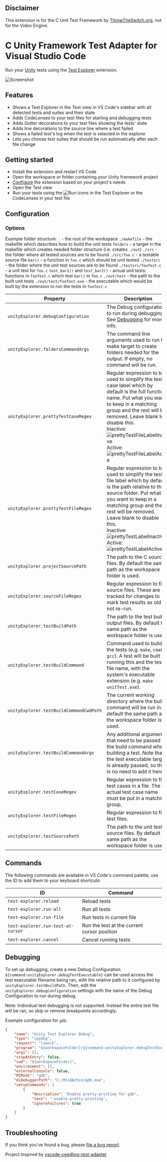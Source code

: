 ## Disclaimer
This extension is for the C Unit Test Framework by [ThrowTheSwitch.org](http://www.throwtheswitch.org/), not for the Video Engine.

# C Unity Framework Test Adapter for Visual Studio Code

Run your [Unity](http://www.throwtheswitch.org/unity) tests using the
[Test Explorer](https://marketplace.visualstudio.com/items?itemName=hbenl.vscode-test-explorer) extension.

![Screenshot](img/screenshot.png)

## Features

* Shows a Test Explorer in the Test view in VS Code's sidebar with all detected tests and suites and their state
* Adds CodeLenses to your test files for starting and debugging tests
* Adds Gutter decorations to your test files showing the tests' state
* Adds line decorations to the source line where a test failed
* Shows a failed test's log when the test is selected in the explorer
* Lets you choose test suites that should be run automatically after each file change

## Getting started

* Install the extension and restart VS Code
* Open the workspace or folder containing your Unity framework project
* [Configure](#options) the extension based on your project's needs
* Open the Test view
* Run your tests using the ![Run](img/run.png) icons in the Test Explorer or the CodeLenses in your test file

## Configuration

### Options

Example folder structure:
`.` - the root of the workspace
`./makefile` - the makefile which describes how to build the unit tests
`folders` - a target in the makefile which creates needed folder structure (i.e. creates `./out`)
`./src` - the folder where all tested sources are to be found
`./src/foo.c` - a testable source file
`bar()` - a function in `foo.c` which should be unit tested
`./testsrc` - the folder where the unit test sources are to be found
`./testsrc/fooTest.c `- a unit test for `foo.c`
`test_bar1()` and `test_bar2()` - actual unit tests: functions in `fooTest.c` which test `bar()` in `foo.c`
`./out/test` - the path to the built unit tests
`./out/test/fooTest.exe` - the executable which would be built by the extension to run the tests in `fooTest.c`

Property                                | Description                                                   | Example
----------------------------------------|---------------------------------------------------------------|-------------------
`unityExplorer.debugConfiguration`      | The Debug configuration to run during debugging. See [Debugging](#debugging) for more info. | `Unit Test`
`unityExplorer.foldersCommandArgs`      | The command line arguments used to run the make target to create folders needed for the output. If empty, no command will be run. | `folders`
`unityExplorer.prettyTestCaseRegex`     | Regular expression to be used to simplify the test case label which by default is the full function name. Put what you want to keep in a matching group and the rest will be removed. Leave blank to disable this. <br> Inactive: <br> ![prettyTestFileLabelInactive](img/prettyTestFileLabelInactive.png) <br> Active: <br> ![prettyTestFileLabelActive](img/prettyTestFileLabelActive.png) | `test_(\w+)`
`unityExplorer.prettyTestFileRegex`     | Regular expression to be used to simplify the test file label which by default is the path relative to the source folder. Put what you want to keep in a matching group and the rest will be removed. Leave blank to disable this. <br> Inactive: <br> ![prettyTestLabelInactive](img/prettyTestLabelInactive.png) <br> Active: <br> ![prettyTestLabelActive](img/prettyTestLabelActive.png) | `(\w+)Test.c`
`unityExplorer.projectSourcePath`       | The path to the C source files. By default the same path as the workspace folder is used. | `src`
`unityExplorer.sourceFileRegex`         | Regular expression to find source files. These are tracked for changes to mark test results as old if not re-run. | `\w+\.[ch]`
`unityExplorer.testBuildPath`           | The path to the test build output files. By default the same path as the workspace folder is used. | `out/test`
`unityExplorer.testBuildCommand`        | Command used to build the tests (e.g. `make`, `cmake`, `gcc`). A test will be built by running this and the test's file name, with the system's executable extension (e.g. `make unitTest.exe`). | `make`
`unityExplorer.testBuildCommandCwdPath` | The current working directory where the build command will be run in. By default the same path as the workspace folder is used. | `.`
`unityExplorer.testBuildCommandArgs`    | Any additional arguments that need to be passed to the build command when building a test. Note that the test executable target is already passed, so there is no need to add it here. | `-DTEST`
`unityExplorer.testCaseRegex`           | Regular expression to find test cases in a file. The actual test case name must be put in a matching group. | `void\s+(test_.*)\s*\(.*\)`
`unityExplorer.testFileRegex`           | Regular expression to find test files.                         | `\w+Test.c`
`unityExplorer.testSourcePath`          | The path to the unit test source files. By default the same path as the workspace folder is used. | `testsrc`

## Commands

The following commands are available in VS Code's command palette, use the ID to add them to your keyboard shortcuts:

ID                                 | Command
-----------------------------------|--------------------------------------------
`test-explorer.reload`             | Reload tests
`test-explorer.run-all`            | Run all tests
`test-explorer.run-file`           | Run tests in current file
`test-explorer.run-test-at-cursor` | Run the test at the current cursor position
`test-explorer.cancel`             | Cancel running tests

## Debugging

To set up debugging, create a new Debug Configuration.
`${command:unityExplorer.debugTestExecutable}` can be used access the test executable filename being ran, with the relative path to it configured by `unityExplorer.testBuildPath`.
Then, edit the `unityExplorer.debugConfiguration` settings with the name of the Debug Configuration to run during debug.

Note: Individual test debugging is not supported. Instead the entire test file will be ran, so skip or remove breakpoints accordingly.

Example configuration for `gdb`:
```json
{
    "name": "Unity Test Explorer Debug",
    "type": "cppdbg",
    "request": "launch",
    "program": "${workspaceFolder}/${command:unityExplorer.debugTestExecutable}",
    "args": [],
    "stopAtEntry": false,
    "cwd": "${workspaceFolder}",
    "environment": [],
    "externalConsole": false,
    "MIMode": "gdb",
    "miDebuggerPath": "C:/MinGW/bin/gdb.exe",
    "setupCommands": [
        {
            "description": "Enable pretty-printing for gdb",
            "text": "-enable-pretty-printing",
            "ignoreFailures": true
        }
    ]
}
```

## Troubleshooting

If you think you've found a bug, please [file a bug report](https://github.com/https://github.com/Florin-Popescu/vscode-unity-test-adapter/issues).

Project inspired by [vscode-ceedling-test-adapter](https://github.com/numaru/vscode-ceedling-test-adapter)
